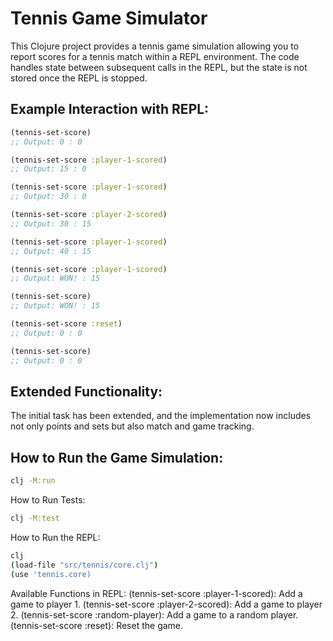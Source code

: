 # Tennis Game Simulator

This Clojure project provides a tennis game simulation allowing you to report scores for a tennis match within a REPL environment. The code handles state between subsequent calls in the REPL, but the state is not stored once the REPL is stopped.

## Example Interaction with REPL:

```clojure
(tennis-set-score)
;; Output: 0 : 0

(tennis-set-score :player-1-scored)
;; Output: 15 : 0

(tennis-set-score :player-1-scored)
;; Output: 30 : 0

(tennis-set-score :player-2-scored)
;; Output: 30 : 15

(tennis-set-score :player-1-scored)
;; Output: 40 : 15

(tennis-set-score :player-1-scored)
;; Output: WON! : 15

(tennis-set-score)
;; Output: WON! : 15

(tennis-set-score :reset)
;; Output: 0 : 0

(tennis-set-score)
;; Output: 0 : 0
```

## Extended Functionality:

The initial task has been extended, and the implementation now includes not only points and sets but also match and game tracking.

## How to Run the Game Simulation:

```bash
clj -M:run
```

How to Run Tests:
```bash
clj -M:test
```
How to Run the REPL:
```bash
clj
(load-file "src/tennis/core.clj")
(use 'tennis.core)
```
Available Functions in REPL:
(tennis-set-score :player-1-scored): Add a game to player 1.
(tennis-set-score :player-2-scored): Add a game to player 2.
(tennis-set-score :random-player): Add a game to a random player.
(tennis-set-score :reset): Reset the game.
